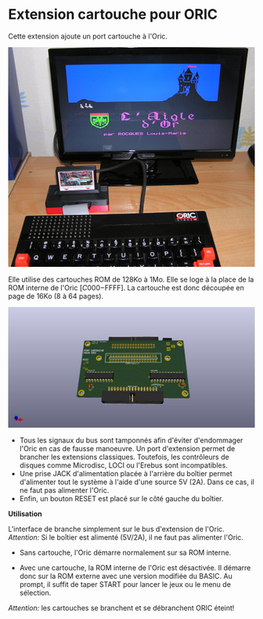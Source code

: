 # Extension cartouche pour ORIC #

Cette extension ajoute un port cartouche à l'Oric.

![Chargement de l'Aigle d'Or](Test_Aigle.jpg)

Elle utilise des cartouches ROM de 128Ko à 1Mo. Elle se loge à la place de la ROM interne de l'Oric [$C000-$FFFF]. La cartouche est donc découpée en page de 16Ko (8 à 64 pages).

![Boîtier d'extension](Oric_EXP.jpg)

* Tous les signaux du bus sont tamponnés afin d'éviter d'endommager l'Oric en cas de fausse manoeuvre. Un port d'extension permet de brancher les extensions classiques. Toutefois, les contrôleurs de disques comme Microdisc, LOCI ou l'Erebus sont incompatibles.
* Une prise JACK d'alimentation placée à l'arrière du boîtier permet d'alimenter tout le système à l'aide d'une source 5V (2A). Dans ce cas, il ne faut pas alimenter l'Oric.
* Enfin, un bouton RESET est placé sur le côté gauche du boîtier.


**Utilisation**

L'interface de branche simplement sur le bus d'extension de l'Oric.
*Attention:* Si le boîtier est alimenté (5V/2A), il ne faut pas alimenter l'Oric.

* Sans cartouche, l'Oric démarre normalement sur sa ROM interne.

* Avec une cartouche, la ROM interne de l'Oric est désactivée. Il démarre donc sur la ROM externe avec une version modifiée du BASIC.
Au prompt, il suffit de taper START pour lancer le jeux ou le menu de sélection.

*Attention:* les cartouches se branchent et se débranchent ORIC éteint!
